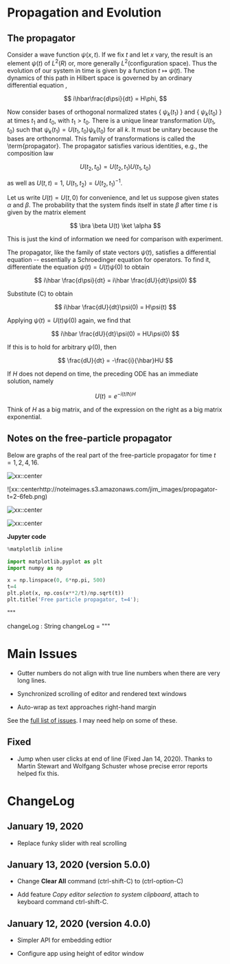 # Propagation and Evolution


## The propagator

Consider a wave function $\psi(x,t)$.
If we fix $t$ and let $x$ vary, the
result is an element $\psi(t)$ of
$L^2(R)$ or, more generally
$L^2(\text{configuration space})$.
Thus the evolution of our system in
time is given by a function
$t \mapsto \psi(t)$.  The dynamics
of this path in Hilbert space is
governed by an ordinary differential
equation ,

$$
i\hbar\frac{d\psi}{dt} = H\phi,
$$

Now consider bases of orthogonal
normalized states
$\{\; \psi_k(t_1)\;\}$ and
$\{\; \psi_k(t_0) \; \}$
at times $t_1$ and $t_0$,
with $t_1 > t_0$. There is a unique linear
transformation $U(t_1,t_0)$
such that
$\psi_k(t_1) = U(t_1,t_0)\psi_k(t_0)$
for all $k$.
It must be unitary because the bases
are orthonormal.
This family of transformations is
called the \term{propagator}.
The propagator satisfies various
identities, e.g., the composition law

$$
U(t_2, t_0) = U(t_2, t_1)U(t_1, t_0)
$$

as well as $U(t,t) = 1$,
$U(t_1,t_2) = U(t_2,t_1)^{-1}$.

Let us write $U(t) = U(t,0)$ for
convenience, and let us suppose given
states $\alpha$ and $\beta$.
The probability that the system finds
itself in state $\beta$ after time $t$
is given by the matrix element

$$
\bra \beta U(t)  \ket \alpha
$$

This is just the kind of information
we need for comparison with experiment.

The propagator, like the family of state
vectors $\psi(t)$, satisfies a differential
equation -- essentially a Schroedinger equation
for operators. To find it, differentiate the
equation $\psi(t) = U(t)\psi(0)$ to obtain

$$
i\hbar \frac{d\psi}{dt} = i\hbar \frac{dU}{dt}\psi(0)
$$

Substitute (C) to obtain

$$
i\hbar \frac{dU}{dt}\psi(0)  = H\psi(t)
$$

Applying $\psi(t) = U(t)\psi(0)$ again, we find that

$$
i\hbar \frac{dU}{dt}\psi(0) = HU\psi(0)
$$

If this is to hold for arbitrary $\psi(0)$, then

$$
\frac{dU}{dt} = -\frac{i}{\hbar}HU
$$

If $H$ does not depend on time, the preceding
ODE has an immediate solution, namely


$$
U(t) = e^{-i(t/\hbar) H}
$$

Think of $H$ as a big matrix, and of the expression
on the right as a big matrix exponential.


## Notes on the free-particle propagator

Below are graphs of the real part of the
free-particle propagator for time
$t = 1, 2, 4,16$.


![xx::center](http://noteimages.s3.amazonaws.com/jim_images/propagator-t=1-63c8.png)


![xx::centerhttp://noteimages.s3.amazonaws.com/jim_images/propagator-t=2-6feb.png)

![xx::center](http://noteimages.s3.amazonaws.com/jim_images/propagator-t=4-a035.png)

![xx::center](http://noteimages.s3.amazonaws.com/jim_images/propagator-t=16-e5ae.png)

**Jupyter code**

```python
%matplotlib inline

import matplotlib.pyplot as plt
import numpy as np

x = np.linspace(0, 6*np.pi, 500)
t=4
plt.plot(x, np.cos(x**2/t)/np.sqrt(t))
plt.title('Free particle propagator, t=4');
```

"""


changeLog : String
changeLog =
    """
 # Main Issues

- Gutter numbers do not align with true line numbers when there are
very long lines.

- Synchronized scrolling of editor and rendered text windows

- Auto-wrap as text approaches right-hand margin


See the [full list of issues](https://github.com/jxxcarlson/elm-text-editor/issues).
I may need help on some of these.

 ## Fixed

 - Jump when user clicks at end of line (Fixed Jan 14, 2020).  Thanks to
 Martin Stewart and Wolfgang Schuster whose precise error reports
 helped fix this.

 # ChangeLog

 ## January 19, 2020

 - Replace funky slider with real scrolling

 ##  January 13, 2020 (version 5.0.0)

 - Change **Clear All** command (ctrl-shift-C) to (ctrl-option-C)

 - Add feature *Copy editor selection to system clipboard*, attach
 to keyboard command ctrl-shift-C.

 ## January 12, 2020 (version 4.0.0)

 - Simpler API for embedding edtior

 - Configure app using height of editor window

